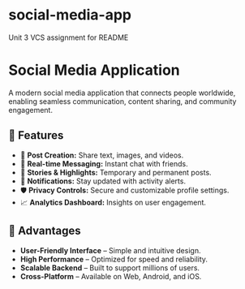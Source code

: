 # social-media-app
Unit 3 VCS assignment for  README
# Social Media Application


A modern social media application that connects people worldwide, enabling seamless communication, content sharing, and community engagement.

## 🌟 Features
- 📝 **Post Creation:** Share text, images, and videos.
- 💬 **Real-time Messaging:** Instant chat with friends.
- 📌 **Stories & Highlights:** Temporary and permanent posts.
- 🔔 **Notifications:** Stay updated with activity alerts.
- 🛡️ **Privacy Controls:** Secure and customizable profile settings.
- 📈 **Analytics Dashboard:** Insights on user engagement.

## 🎯 Advantages
- **User-Friendly Interface** – Simple and intuitive design.
- **High Performance** – Optimized for speed and reliability.
- **Scalable Backend** – Built to support millions of users.
- **Cross-Platform** – Available on Web, Android, and iOS.


